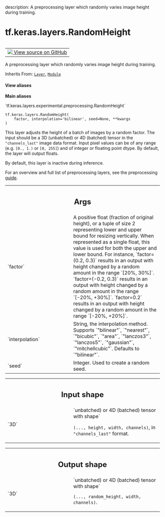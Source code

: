 description: A preprocessing layer which randomly varies image height during training.

<div itemscope itemtype="http://developers.google.com/ReferenceObject">
<meta itemprop="name" content="tf.keras.layers.RandomHeight" />
<meta itemprop="path" content="Stable" />
<meta itemprop="property" content="__init__"/>
</div>

# tf.keras.layers.RandomHeight

<!-- Insert buttons and diff -->

<table class="tfo-notebook-buttons tfo-api nocontent" align="left">
<td>
  <a target="_blank" href="https://github.com/keras-team/keras/tree/v2.15.0/keras/layers/preprocessing/image_preprocessing.py#L1509-L1629">
    <img src="https://www.tensorflow.org/images/GitHub-Mark-32px.png" />
    View source on GitHub
  </a>
</td>
</table>



A preprocessing layer which randomly varies image height during training.

Inherits From: [`Layer`](../../../tf/keras/layers/Layer.md), [`Module`](../../../tf/Module.md)

<section class="expandable">
  <h4 class="showalways">View aliases</h4>
  <p>
<b>Main aliases</b>
<p>`tf.keras.layers.experimental.preprocessing.RandomHeight`</p>
</p>
</section>

<pre class="devsite-click-to-copy prettyprint lang-py tfo-signature-link">
<code>tf.keras.layers.RandomHeight(
    factor, interpolation=&#x27;bilinear&#x27;, seed=None, **kwargs
)
</code></pre>



<!-- Placeholder for "Used in" -->

This layer adjusts the height of a batch of images by a random factor.
The input should be a 3D (unbatched) or 4D (batched) tensor in the
`"channels_last"` image data format. Input pixel values can be of any range
(e.g. `[0., 1.)` or `[0, 255]`) and of integer or floating point dtype. By
default, the layer will output floats.


By default, this layer is inactive during inference.

For an overview and full list of preprocessing layers, see the preprocessing
[guide](https://www.tensorflow.org/guide/keras/preprocessing_layers).

<!-- Tabular view -->
 <table class="responsive fixed orange">
<colgroup><col width="214px"><col></colgroup>
<tr><th colspan="2"><h2 class="add-link">Args</h2></th></tr>

<tr>
<td>
`factor`<a id="factor"></a>
</td>
<td>
A positive float (fraction of original height),
or a tuple of size 2 representing lower and upper bound
for resizing vertically. When represented as a single float,
this value is used for both the upper and
lower bound. For instance, `factor=(0.2, 0.3)` results
in an output with
height changed by a random amount in the range `[20%, 30%]`.
`factor=(-0.2, 0.3)` results in an output with height
changed by a random amount in the range `[-20%, +30%]`.
`factor=0.2` results in an output with
height changed by a random amount in the range `[-20%, +20%]`.
</td>
</tr><tr>
<td>
`interpolation`<a id="interpolation"></a>
</td>
<td>
String, the interpolation method.
Supports `"bilinear"`, `"nearest"`, `"bicubic"`, `"area"`,
`"lanczos3"`, `"lanczos5"`, `"gaussian"`, `"mitchellcubic"`.
Defaults to `"bilinear"`.
</td>
</tr><tr>
<td>
`seed`<a id="seed"></a>
</td>
<td>
Integer. Used to create a random seed.
</td>
</tr>
</table>



<!-- Tabular view -->
 <table class="responsive fixed orange">
<colgroup><col width="214px"><col></colgroup>
<tr><th colspan="2"><h2 class="add-link">Input shape</h2></th></tr>

<tr>
<td>
`3D`<a id="3D"></a>
</td>
<td>
`unbatched) or 4D (batched) tensor with shape`

`(..., height, width, channels)`, in `"channels_last"` format.
</td>
</tr>
</table>



<!-- Tabular view -->
 <table class="responsive fixed orange">
<colgroup><col width="214px"><col></colgroup>
<tr><th colspan="2"><h2 class="add-link">Output shape</h2></th></tr>

<tr>
<td>
`3D`<a id="3D"></a>
</td>
<td>
`unbatched) or 4D (batched) tensor with shape`

`(..., random_height, width, channels)`.
</td>
</tr>
</table>



